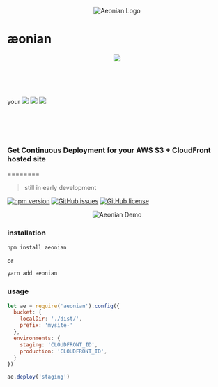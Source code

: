 <p align="center">
  <img src="https://github.com/acidjazz/aeonian/raw/master/media/ae.png" alt="Aeonian Logo"/>
</p>

# æonian

<p align="center">
  <img src="https://github.com/acidjazz/aeonian/raw/master/media/automate.png"/>
  <p style="display: inline-block; line-height: 128px;"> your </p>
  <img src="https://github.com/acidjazz/aeonian/raw/master/media/s3.png"/>
  <img src="https://github.com/acidjazz/aeonian/raw/master/media/plus.png"/>
  <img src="https://github.com/acidjazz/aeonian/raw/master/media/cf.png"/>
</p>

### Get Continuous Deployment for your AWS S3 + CloudFront hosted site 
========
> still in early development

[![npm version](https://badge.fury.io/js/aeonian.svg)](https://badge.fury.io/js/aeonian)
[![GitHub issues](https://img.shields.io/github/issues/acidjazz/aeonian.svg)](https://github.com/acidjazz/aeonian/issues)
[![GitHub license](https://img.shields.io/badge/license-Apache%202-blue.svg)](https://raw.githubusercontent.com/acidjazz/aeonian/master/license)

<p align="center">
 <img src="https://github.com/acidjazz/aeonian/raw/master/demo.gif" alt="Aeonian Demo"/>
</p>

### installation
```bash
npm install aeonian
```
or
```bash
yarn add aeonian
```
###  usage
```javascript
let ae = require('aeonian').config({
  bucket: {
    localDir: './dist/',
    prefix: 'mysite-'
  },
  environments: {
    staging: 'CLOUDFRONT_ID',
    production: 'CLOUDFRONT_ID',
  }
})

ae.deploy('staging')
```
